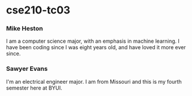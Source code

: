 # cse210-tc03

### Mike Heston
I am a computer science major, with an emphasis in machine learning. I have been coding since I was eight years old, and have loved it more ever since.

### Sawyer Evans
I'm an electrical engineer major. I am from Missouri and this is my fourth semester here at BYUI. 